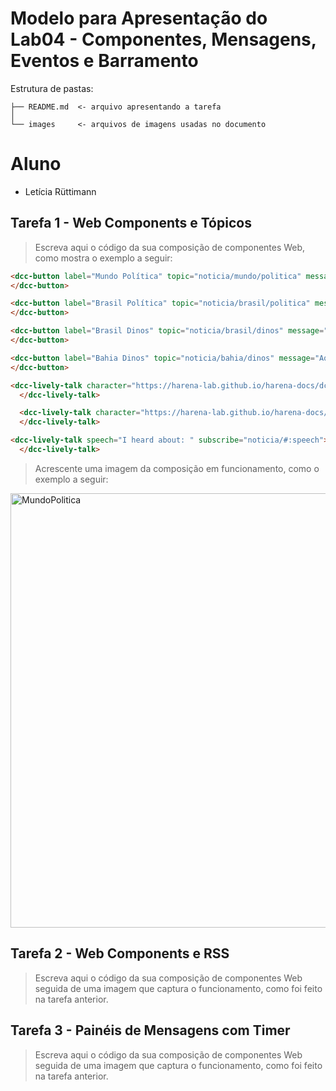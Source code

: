 # Modelo para Apresentação do Lab04 - Componentes, Mensagens, Eventos e Barramento

Estrutura de pastas:

~~~
├── README.md  <- arquivo apresentando a tarefa
│
└── images     <- arquivos de imagens usadas no documento
~~~

# Aluno
* Letícia Rüttimann

## Tarefa 1 - Web Components e Tópicos

> Escreva aqui o código da sua composição de componentes Web, como mostra o exemplo a seguir:
~~~html
<dcc-button label="Mundo Política" topic="noticia/mundo/politica" message="Aqui notícias sobre mundo política">
</dcc-button>

<dcc-button label="Brasil Política" topic="noticia/brasil/politica" message="Aqui notícias sobre Brasil política">
</dcc-button>

<dcc-button label="Brasil Dinos" topic="noticia/brasil/dinos" message="Aqui notícias sobre Brasil Dinos">
</dcc-button>

<dcc-button label="Bahia Dinos" topic="noticia/bahia/dinos" message="Aqui notícias sobre Bahia Dinos">
</dcc-button>

<dcc-lively-talk character="https://harena-lab.github.io/harena-docs/dccs/tutorial/images/doctor.png" speech="I heard about: " subscribe="#/politica:speech">
  </dcc-lively-talk>

  <dcc-lively-talk character="https://harena-lab.github.io/harena-docs/dccs/tutorial/images/nurse.png" speech="I heard about: " subscribe="noticia/brasil/#:speech">
  </dcc-lively-talk>

<dcc-lively-talk speech="I heard about: " subscribe="noticia/#:speech">
  </dcc-lively-talk>
~~~

> Acrescente uma imagem da composição em funcionamento, como o exemplo a seguir:

<img width="695" alt="MundoPolitica" src="https://user-images.githubusercontent.com/88326093/130333599-c9f9903a-510f-44de-9760-cd681ac49b57.png">

## Tarefa 2 - Web Components e RSS
> Escreva aqui o código da sua composição de componentes Web seguida de uma imagem que captura o funcionamento, como foi feito na tarefa anterior.

## Tarefa 3 - Painéis de Mensagens com Timer
> Escreva aqui o código da sua composição de componentes Web seguida de uma imagem que captura o funcionamento, como foi feito na tarefa anterior.
